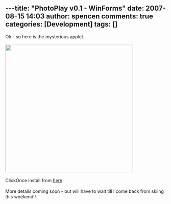 ---title: "PhotoPlay v0.1 - WinForms"
date: 2007-08-15 14:03
author: spencen
comments: true
categories: [Development]
tags: []
---
<DIV>Ok - so here is the mysterious applet.<BR><BR><IMG src="/images/83489-72989/Page_b9.png" width=400 border=0><BR><BR>ClickOnce install from <A href="https://www.spencen.com/install/PhotoPlay/publish.htm">here</A>.<BR><BR>More details coming soon - but will have to wait till I come back from skiing this weekend!!</DIV>

